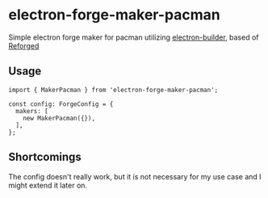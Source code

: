 # electron-forge-maker-pacman

Simple electron forge maker for pacman utilizing [electron-builder](https://www.electron.build/), 
based of [Reforged](https://github.com/SpacingBat3/ReForged)

## Usage

```
import { MakerPacman } from 'electron-forge-maker-pacman';

const config: ForgeConfig = {
  makers: [
    new MakerPacman({}),
  ],
};
```

## Shortcomings

The config doesn't really work, but it is not necessary for my use case and I might extend it later on.
